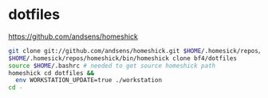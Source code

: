 # dotfiles

https://github.com/andsens/homeshick

```sh
git clone git://github.com/andsens/homeshick.git $HOME/.homesick/repos/homeshick
$HOME/.homesick/repos/homeshick/bin/homeshick clone bf4/dotfiles
source $HOME/.bashrc # needed to get source homeshick path
homeshick cd dotfiles &&
  env WORKSTATION_UPDATE=true ./workstation
cd -
```
